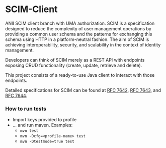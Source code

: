 SCIM-Client
===========

ANII SCIM client branch with UMA authorization.
SCIM is a specification designed to reduce the complexity of user management operations by providing a common user schema
and the patterns for exchanging this schema using HTTP in a platform-neutral fashion. The aim of SCIM is achieving
interoperability, security, and scalability in the context of identity management.

Developers can think of SCIM merely as a REST API with endpoints exposing CRUD functionality (create, update, retrieve and delete).

This project consists of a ready-to-use Java client to interact with those endpoints.

Detailed specifications for SCIM can be found at [RFC 7642](https://tools.ietf.org/html/rfc7642),
[RFC 7643](https://tools.ietf.org/html/rfc7643), and [RFC 7644](https://tools.ietf.org/html/rfc7644). 

### How to run tests
* Import keys provided to profile
* ... and run maven. Examples:
   - `mvn test`
   - `mvn -Dcfg=<profile-name> test`
   - `mvn -Dtestmode=true test`
